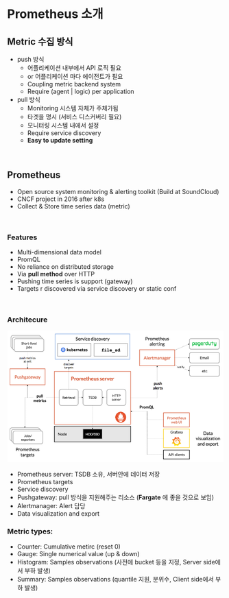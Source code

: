 # Prometheus 소개

## Metric 수집 방식
- push 방식
  - 어플리케이션 내부에서 API 로직 필요
  - or 어플리케이션 마다 에이전트가 필요
  - Coupling metric backend system
  - Require (agent | logic) per application
- pull 방식
  - Monitoring 시스템 자체가 주체가됨
  - 타겟을 명시 (서비스 디스커버리 필요)
  - 모니터링 시스템 내에서 설정
  - Require service discovery
  - **Easy to update setting**


<br>

## Prometheus

- Open source system monitoring & alerting toolkit (Build at SoundCloud)
- CNCF project in 2016 after k8s
- Collect & Store time series data (metric)

<br>

### Features

- Multi-dimensional data model
- PromQL
- No reliance on distributed storage
- Via **pull method** over HTTP
- Pushing time series is support (gateway)
- Targets r discovered via service discovery or static conf

<br>

### Architecure

![Prometheus_architecure](./Image_source/architecture_white_bg.png)

- Prometheus server: TSDB 소유, 서버안에 데이터 저장
- Prometheus targets
- Service discovery
- Pushgateway: pull 방식을 지원해주는 리소스 (**Fargate** 에 좋을 것으로 보임)
- Alertmanager: Alert 담당
- Data visualization and export


### Metric types:

- Counter: Cumulative metirc (reset 0)
- Gauge: Single numerical value (up & down)
- Histogram: Samples observations (사전에 bucket 등을 지정, Server side에서 부하 발생)
- Summary: Samples observations (quantile 지원, 분위수, Client side에서 부하 발생)